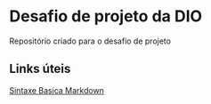 # Desafio de projeto da DIO
Repositório criado para o desafio de projeto

## Links úteis

[Sintaxe Basica Markdown](https://www.markdownguide.org/)
